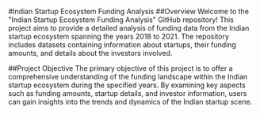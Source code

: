 #Indian Startup Ecosystem Funding Analysis
##Overview
Welcome to the "Indian Startup Ecosystem Funding Analysis" GitHub repository! This project aims to provide a detailed analysis of funding data from the Indian startup ecosystem spanning the years 2018 to 2021. The repository includes datasets containing information about startups, their funding amounts, and details about the investors involved.

##Project Objective
The primary objective of this project is to offer a comprehensive understanding of the funding landscape within the Indian startup ecosystem during the specified years. By examining key aspects such as funding amounts, startup details, and investor information, users can gain insights into the trends and dynamics of the Indian startup scene.
